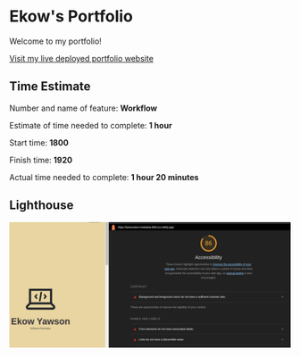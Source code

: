# Ekow's Portfolio

Welcome to my portfolio!

[Visit my live deployed portfolio website](https://benevolent-chebakia-894c1a.netlify.app/)

## Time Estimate

Number and name of feature: **Workflow**

Estimate of time needed to complete: **1 hour**

Start time: **1800**

Finish time: **1920**

Actual time needed to complete: **1 hour 20 minutes**

## Lighthouse

![Lighthouse](react_portfolio_lh.png)
